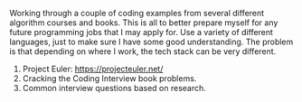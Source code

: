 Working through a couple of coding examples from several different algorithm courses and books. This is all to better prepare myself for any future programming jobs that I may apply for. Use a variety of different languages, just to make sure I have some good understanding. The problem is that depending on where I work, the tech stack can be very different. 
1. Project Euler: https://projecteuler.net/
2. Cracking the Coding Interview book problems. 
3. Common interview questions based on research. 